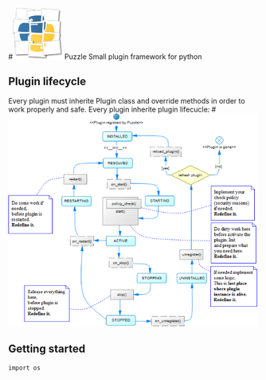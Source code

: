 #<img src="https://raw.githubusercontent.com/MilosSimic/Puzzle/master/images/puzzle.gif" width="100"/> Puzzle
Small plugin framework for python

## Plugin lifecycle
Every plugin must inherite Plugin class and override methods in order to work properly and safe. Every plugin inherite 
plugin lifecucle:
#<img src="https://github.com/MilosSimic/Puzzle/blob/master/images/lifecycle.png" width="500"/>

## Getting started
```
import os
```
